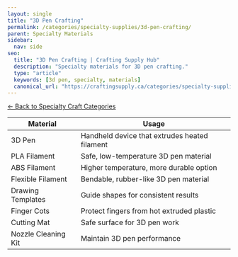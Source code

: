 ```yaml
---
layout: single
title: "3D Pen Crafting"
permalink: /categories/specialty-supplies/3d-pen-crafting/
parent: Specialty Materials
sidebar:
  nav: side
seo:
  title: "3D Pen Crafting | Crafting Supply Hub"
  description: "Specialty materials for 3D pen crafting."
  type: "article"
  keywords: [3d pen, specialty, materials]
  canonical_url: "https://craftingsupply.ca/categories/specialty-supplies/3d-pen-crafting/"
---
```


[← Back to Specialty Craft Categories](/categories/specialty-supplies/)

| Material | Usage |
|----------|-------|
| 3D Pen | Handheld device that extrudes heated filament |
| PLA Filament | Safe, low-temperature 3D pen material |
| ABS Filament | Higher temperature, more durable option |
| Flexible Filament | Bendable, rubber-like 3D pen material |
| Drawing Templates | Guide shapes for consistent results |
| Finger Cots | Protect fingers from hot extruded plastic |
| Cutting Mat | Safe surface for 3D pen work |
| Nozzle Cleaning Kit | Maintain 3D pen performance |
